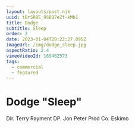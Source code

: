 ```yaml
---
layout: layouts/post.njk
uuid: tBrSR8E_9SBQ7eZf-kMb1
title: Dodge
subtitle: Sleep
order: 2
date: 2023-01-04T20:22:27.095Z
imageUrl: /img/dodge_sleep.jpg
aspectRatio: 2.4
vimeoVideoId: 165462573
tags:
  - commercial
  - featured
---
```

# Dodge "Sleep"

Dir. Terry Rayment
DP. Jon Peter
Prod Co. Eskimo